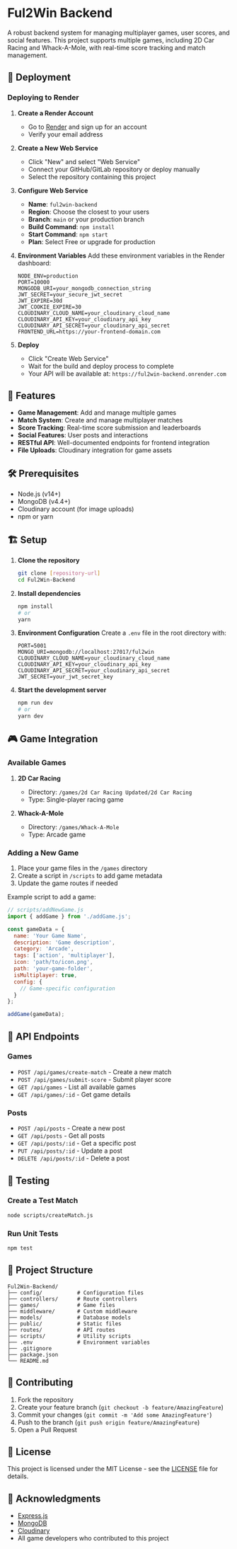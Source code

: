# Ful2Win Backend

A robust backend system for managing multiplayer games, user scores, and social features. This project supports multiple games, including 2D Car Racing and Whack-A-Mole, with real-time score tracking and match management.

## 🚀 Deployment

### Deploying to Render

1. **Create a Render Account**
   - Go to [Render](https://render.com) and sign up for an account
   - Verify your email address

2. **Create a New Web Service**
   - Click "New" and select "Web Service"
   - Connect your GitHub/GitLab repository or deploy manually
   - Select the repository containing this project

3. **Configure Web Service**
   - **Name**: `ful2win-backend`
   - **Region**: Choose the closest to your users
   - **Branch**: `main` or your production branch
   - **Build Command**: `npm install`
   - **Start Command**: `npm start`
   - **Plan**: Select Free or upgrade for production

4. **Environment Variables**
   Add these environment variables in the Render dashboard:
   ```
   NODE_ENV=production
   PORT=10000
   MONGODB_URI=your_mongodb_connection_string
   JWT_SECRET=your_secure_jwt_secret
   JWT_EXPIRE=30d
   JWT_COOKIE_EXPIRE=30
   CLOUDINARY_CLOUD_NAME=your_cloudinary_cloud_name
   CLOUDINARY_API_KEY=your_cloudinary_api_key
   CLOUDINARY_API_SECRET=your_cloudinary_api_secret
   FRONTEND_URL=https://your-frontend-domain.com
   ```

5. **Deploy**
   - Click "Create Web Service"
   - Wait for the build and deploy process to complete
   - Your API will be available at: `https://ful2win-backend.onrender.com`

## 🚀 Features

- **Game Management**: Add and manage multiple games
- **Match System**: Create and manage multiplayer matches
- **Score Tracking**: Real-time score submission and leaderboards
- **Social Features**: User posts and interactions
- **RESTful API**: Well-documented endpoints for frontend integration
- **File Uploads**: Cloudinary integration for game assets

## 🛠️ Prerequisites

- Node.js (v14+)
- MongoDB (v4.4+)
- Cloudinary account (for image uploads)
- npm or yarn

## 🏗️ Setup

1. **Clone the repository**
   ```bash
   git clone [repository-url]
   cd Ful2Win-Backend
   ```

2. **Install dependencies**
   ```bash
   npm install
   # or
   yarn
   ```

3. **Environment Configuration**
   Create a `.env` file in the root directory with:
   ```env
   PORT=5001
   MONGO_URI=mongodb://localhost:27017/ful2win
   CLOUDINARY_CLOUD_NAME=your_cloudinary_cloud_name
   CLOUDINARY_API_KEY=your_cloudinary_api_key
   CLOUDINARY_API_SECRET=your_cloudinary_api_secret
   JWT_SECRET=your_jwt_secret_key
   ```

4. **Start the development server**
   ```bash
   npm run dev
   # or
   yarn dev
   ```

## 🎮 Game Integration

### Available Games
1. **2D Car Racing**
   - Directory: `/games/2d Car Racing Updated/2d Car Racing`
   - Type: Single-player racing game

2. **Whack-A-Mole**
   - Directory: `/games/Whack-A-Mole`
   - Type: Arcade game

### Adding a New Game

1. Place your game files in the `/games` directory
2. Create a script in `/scripts` to add game metadata
3. Update the game routes if needed

Example script to add a game:
```javascript
// scripts/addNewGame.js
import { addGame } from './addGame.js';

const gameData = {
  name: 'Your Game Name',
  description: 'Game description',
  category: 'Arcade',
  tags: ['action', 'multiplayer'],
  icon: 'path/to/icon.png',
  path: 'your-game-folder',
  isMultiplayer: true,
  config: {
    // Game-specific configuration
  }
};

addGame(gameData);
```

## 🔄 API Endpoints

### Games
- `POST /api/games/create-match` - Create a new match
- `POST /api/games/submit-score` - Submit player score
- `GET /api/games` - List all available games
- `GET /api/games/:id` - Get game details

### Posts
- `POST /api/posts` - Create a new post
- `GET /api/posts` - Get all posts
- `GET /api/posts/:id` - Get a specific post
- `PUT /api/posts/:id` - Update a post
- `DELETE /api/posts/:id` - Delete a post

## 🧪 Testing

### Create a Test Match
```bash
node scripts/createMatch.js
```

### Run Unit Tests
```bash
npm test
```

## 📂 Project Structure

```
Ful2Win-Backend/
├── config/           # Configuration files
├── controllers/      # Route controllers
├── games/            # Game files
├── middleware/       # Custom middleware
├── models/           # Database models
├── public/           # Static files
├── routes/           # API routes
├── scripts/          # Utility scripts
├── .env              # Environment variables
├── .gitignore
├── package.json
└── README.md
```

## 🤝 Contributing

1. Fork the repository
2. Create your feature branch (`git checkout -b feature/AmazingFeature`)
3. Commit your changes (`git commit -m 'Add some AmazingFeature'`)
4. Push to the branch (`git push origin feature/AmazingFeature`)
5. Open a Pull Request

## 📝 License

This project is licensed under the MIT License - see the [LICENSE](LICENSE) file for details.

## 🙏 Acknowledgments

- [Express.js](https://expressjs.com/)
- [MongoDB](https://www.mongodb.com/)
- [Cloudinary](https://cloudinary.com/)
- All game developers who contributed to this project